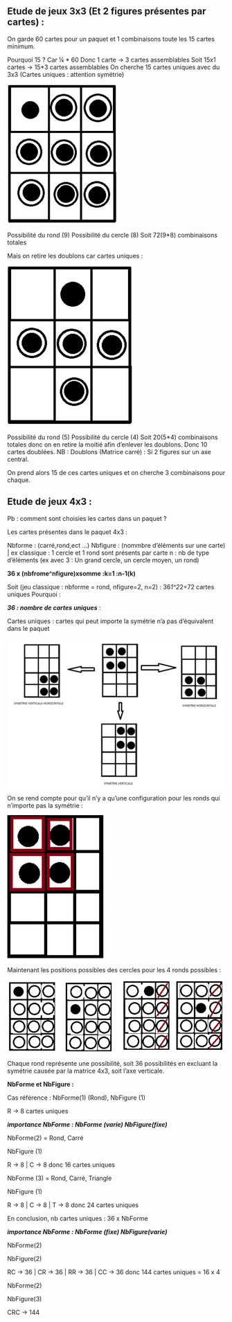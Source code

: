 
## Etude de jeux 3x3 (Et 2 figures présentes par cartes) :
On garde 60 cartes pour un paquet et 1 combinaisons toute les 15 cartes minimum.

Pourquoi 15 ? Car ¼ * 60
Donc 1 carte -> 3 cartes assemblables
Soit 15x1 cartes -> 15*3 cartes assemblables
On cherche 15 cartes uniques avec du 3x3 (Cartes uniques : attention symétrie)

<img src="../../img/Etudeimg1.png"
    alt="Markdown Monster icon" />


Possibilité du rond (9)
Possibilité du cercle (8)
Soit 72(9*8) combinaisons totales

Mais on retire les doublons car cartes uniques :

<img src="../../img/Etudeimg2.png"
    alt="Markdown Monster icon" />

Possibilité du rond (5)
Possibilité du cercle (4)
Soit 20(5*4) combinaisons totales donc on en retire la moitié afin d’enlever les doublons.
Donc 10 cartes doublées.
NB : Doublons (Matrice carré) : Si 2 figures sur un axe central.

On prend alors 15 de ces cartes uniques et on cherche 3 combinaisons pour chaque.


## Etude de jeux 4x3 :

Pb : comment sont choisies les cartes dans un paquet ?

Les cartes présentes dans le paquet 4x3 :

Nbforme : (carré,rond,ect …)
Nbfigure : (nommbre d’éléments sur une carte) | ex classique : 1 cercle et 1 rond sont présents par carte
n : nb de type d’éléments (ex avec 3 : Un grand cercle, un cercle moyen, un rond)

**36 x (nbfrome^nfigure)xsomme :k=1 :n-1(k)**

Soit (jeu classique : nbforme = rond, nfigure=2, n=2) : 36*1^2*2=72 cartes uniques
Pourquoi :

  ***36 : nombre de cartes uniques*** :

Cartes uniques : cartes qui peut importe la symétrie n’a pas d’équivalent dans le paquet

<img src="../../img/Etudeimg3.png"
    alt="Markdown Monster icon" />

On se rend compte pour qu’il n’y a qu’une configuration pour les ronds qui n’importe pas la symétrie :

<img src="../../img/Etudeimg4.png"
    alt="Markdown Monster icon" />

Maintenant les positions possibles des cercles pour les 4 ronds possibles :

<img src="../../img/Etudeimg5.png"
    alt="Markdown Monster icon" />

Chaque rond représente une possibilité, soit 36 possibilités en excluant la symétrie causée par la matrice 4x3, soit l’axe verticale.

**NbForme et NbFigure :**

Cas référence : NbForme(1) (Rond), NbFigure (1)

R -> 8 cartes uniques

___importance NbForme : NbForme (varie) NbFigure(fixe)___

NbForme(2) = Rond, Carré

NbFigure (1)

R -> 8 | C -> 8 donc 16 cartes uniques

NbForme (3) = Rond, Carré, Triangle

NbFigure (1)

R -> 8 | C -> 8 | T -> 8 donc 24 cartes uniques

En conclusion,  nb cartes uniques : 36 x NbForme

___importance NbForme : NbForme (fixe) NbFigure(varie)___

NbForme(2)

NbFigure(2)

RC -> 36 | CR -> 36 | RR -> 36 | CC -> 36 donc 144 cartes uniques = 16 x 4

NbForme(2)

NbFigure(3)

CRC -> 144
